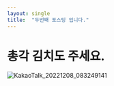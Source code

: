 ```yaml
---
layout: single
title:  "두번째 포스팅 입니다."
---
```


# 총각 김치도 주세요.
![KakaoTalk_20221208_083249141](https://user-images.githubusercontent.com/119569080/207239512-2341ccf2-4a67-4fe0-9f3c-89223c605bbf.jpg)

